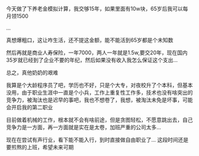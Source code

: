 今天做了下养老金模拟计算，我交够15年，如果里面有10w块，65岁后我可以每月领1500

...

真想爆粗口，这让咋生活，还不提这金额，能不能活到65岁都是个未知数

然后再就是商业人寿保险，一年7000，两人一年就是1.5w,要交20年，现在国内35岁就已经到了企业不要的年纪，然后如果没有收入我怎么保证这个支出...

总之，真他奶奶的艰难

我算是个大龄程序员了吧，学历也不好，只是个大专，对夜校升了个本科，但基本没用，由于职业生涯中一直是个小兵，工作上重复性工作多，技术也没有啥突出的竞争力，被淘汰也是迟早的事吧，我也不想卷了，我想，被淘汰未免是坏事，可能会开启我的第二职业

目前做着机械的工作，根本就不会有啥前途，但是贪图轻松，不愿意跳出去，自己竞争力是一方面，再一方面就是实在是太卷，加班严重的公司太多...

现在在尝试有声行业，看下能不能入行，到时直接做自由职业了... 这段时间还是要煎熬的上班，希望未来可期

